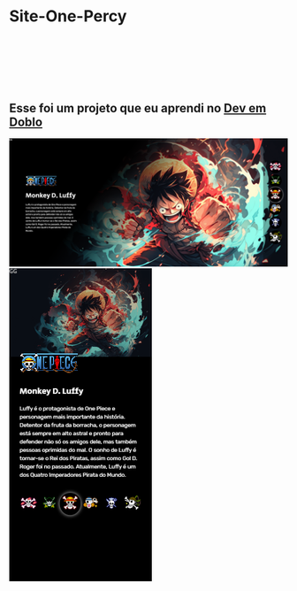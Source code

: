 <h1>Site-One-Percy<h1>
<br>
<br>
<h2>Esse foi um projeto que eu aprendi no <a href= "https://www.youtube.com/@DevemDobro" >Dev em Doblo </a></h2>

<img src="https://github.com/Griuzaki/Site-One-Percy/blob/master/assets/imagens/desktop.jpg%20(2).png?raw=true"/>
<br>
<img src="https://github.com/Griuzaki/Site-One-Percy/blob/master/assets/imagens/mobile.jpg.png?raw=true"/>
